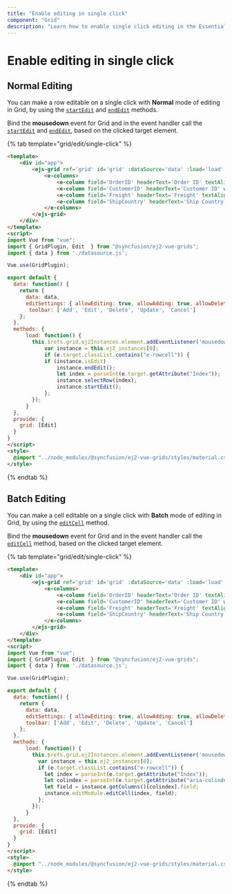 ```yaml
---
title: "Enable editing in single click"
component: "Grid"
description: "Learn how to enable single click editing in the Essential JS 2 DataGrid control."
---
```


# Enable editing in single click

## Normal Editing

You can make a row editable on a single click with **Normal** mode of editing in Grid, by using the [`startEdit`](../../api/grid/#startedit) and [`endEdit`](../../api/grid/#endedit) methods.

Bind the **mousedown** event for Grid and in the event handler call the [`startEdit`](../../api/grid/#startedit) and [`endEdit`](../../api/grid/#endedit), based on the clicked target element.

{% tab template="grid/edit/single-click" %}

```html
<template>
    <div id="app">
        <ejs-grid ref='grid' id='grid' :dataSource='data' :load='load' :editSettings='editSettings' :toolbar='toolbar' :allowPaging="true">
            <e-columns>
                <e-column field='OrderID' headerText='Order ID' textAlign='Right' width=100 :isPrimaryKey='true'></e-column>
                <e-column field='CustomerID' headerText='Customer ID' width=120></e-column>
                <e-column field='Freight' headerText='Freight' textAlign='Right' width=120 format='C2'></e-column>
                <e-column field='ShipCountry' headerText='Ship Country' width=150></e-column>
            </e-columns>
        </ejs-grid>
    </div>
</template>
<script>
import Vue from "vue";
import { GridPlugin, Edit  } from "@syncfusion/ej2-vue-grids";
import { data } from './datasource.js';

Vue.use(GridPlugin);

export default {
  data: function() {
    return {
      data: data,
      editSettings: { allowEditing: true, allowAdding: true, allowDeleting: true, mode: 'Normal' },
       toolbar: ['Add', 'Edit', 'Delete', 'Update', 'Cancel']
    };
  },
  methods: {
      load: function() {
        this.$refs.grid.ej2Instances.element.addEventListener('mousedown', function(e) {
            var instance = this.ej2_instances[0];
            if (e.target.classList.contains("e-rowcell")) {
            if (instance.isEdit)
                instance.endEdit();
                let index = parseInt(e.target.getAttribute("Index"));
                instance.selectRow(index);
                instance.startEdit();
            };
        });
      }
  },
  provide: {
    grid: [Edit]
  }
}
</script>
<style>
  @import "../node_modules/@syncfusion/ej2-vue-grids/styles/material.css";
</style>
```

{% endtab %}

## Batch Editing

You can make a cell editable on a single click with **Batch** mode of editing in Grid, by using the [`editCell`](../../api/grid/edit/#editcell) method.

Bind the **mousedown** event for Grid and in the event handler call the [`editCell`](../../api/grid/edit/#editcell) method, based on the clicked target element.

{% tab template="grid/edit/single-click" %}

```html
<template>
    <div id="app">
        <ejs-grid ref='grid' id='grid' :dataSource='data' :load='load' :editSettings='editSettings' :toolbar='toolbar' :allowPaging="true">
            <e-columns>
                <e-column field='OrderID' headerText='Order ID' textAlign='Right' width=100 :isPrimaryKey='true'></e-column>
                <e-column field='CustomerID' headerText='Customer ID' width=120></e-column>
                <e-column field='Freight' headerText='Freight' textAlign='Right' width=120 format='C2'></e-column>
                <e-column field='ShipCountry' headerText='Ship Country' width=150></e-column>
            </e-columns>
        </ejs-grid>
    </div>
</template>
<script>
import Vue from "vue";
import { GridPlugin, Edit  } from "@syncfusion/ej2-vue-grids";
import { data } from './datasource.js';

Vue.use(GridPlugin);

export default {
  data: function() {
    return {
      data: data,
      editSettings: { allowEditing: true, allowAdding: true, allowDeleting: true, mode: 'Batch' },
      toolbar: ['Add', 'Edit', 'Delete', 'Update', 'Cancel']
    };
  },
  methods: {
      load: function() {
        this.$refs.grid.ej2Instances.element.addEventListener('mousedown', function(e) {
          var instance = this.ej2_instances[0];
          if (e.target.classList.contains("e-rowcell")) {
            let index = parseInt(e.target.getAttribute("Index"));
            let colindex = parseInt(e.target.getAttribute("aria-colindex"));
            let field = instance.getColumns()[colindex].field;
            instance.editModule.editCell(index, field);
          };
        });
      }
  },
  provide: {
    grid: [Edit]
  }
}
</script>
<style>
  @import "../node_modules/@syncfusion/ej2-vue-grids/styles/material.css";
</style>
```

{% endtab %}